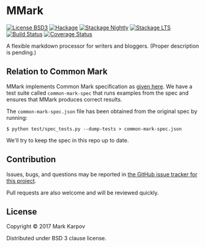 # MMark

[![License BSD3](https://img.shields.io/badge/license-BSD3-brightgreen.svg)](http://opensource.org/licenses/BSD-3-Clause)
[![Hackage](https://img.shields.io/hackage/v/mmark.svg?style=flat)](https://hackage.haskell.org/package/mmark)
[![Stackage Nightly](http://stackage.org/package/mmark/badge/nightly)](http://stackage.org/nightly/package/mmark)
[![Stackage LTS](http://stackage.org/package/mmark/badge/lts)](http://stackage.org/lts/package/mmark)
[![Build Status](https://travis-ci.org/mrkkrp/mmark.svg?branch=master)](https://travis-ci.org/mrkkrp/mmark)
[![Coverage Status](https://coveralls.io/repos/mrkkrp/mmark/badge.svg?branch=master&service=github)](https://coveralls.io/github/mrkkrp/mmark?branch=master)

A flexible markdown processor for writers and bloggers. (Proper description
is pending.)

## Relation to Common Mark

MMark implements Common Mark specification
as [given here](https://github.com/jgm/CommonMark). We have a test suite
called `common-mark-spec` that runs examples from the spec and ensures that
MMark produces correct results.

The `common-mark-spec.json` file has been obtained from the original spec by
running:

```
$ python test/spec_tests.py --dump-tests > common-mark-spec.json
```

We'll try to keep the spec in this repo up to date.

## Contribution

Issues, bugs, and questions may be reported
in
[the GitHub issue tracker for this project](https://github.com/mrkkrp/mmark/issues).

Pull requests are also welcome and will be reviewed quickly.

## License

Copyright © 2017 Mark Karpov

Distributed under BSD 3 clause license.
